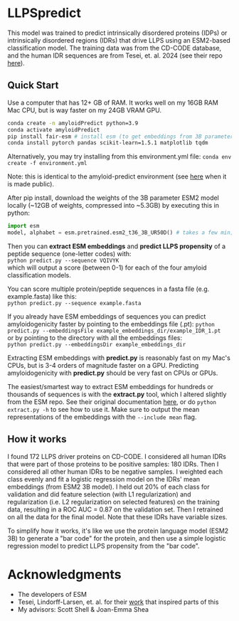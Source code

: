 # LLPSpredict
This model was trained to predict intrinsically disordered proteins (IDPs) or intrinsically disordered regions (IDRs) that drive LLPS using an ESM2-based classification model. The training data was from the CD-CODE database, and the human IDR sequences are from Tesei, et. al. 2024 (see their repo [here](https://github.com/KULL-Centre/_2023_Tesei_IDRome/tree/main)).

## Quick Start 
Use a computer that has 12+ GB of RAM. It works well on my 16GB RAM Mac CPU, but is way faster on my 24GB VRAM GPU.  

```bash
conda create -n amyloidPredict python=3.9
conda activate amyloidPredict
pip install fair-esm # install esm (to get embeddings from 3B parameter ESM2 model)
conda install pytorch pandas scikit-learn=1.5.1 matplotlib tqdm 
```

Alternatively, you may try installing from this environment.yml file:
`conda env create -f environment.yml` 

Note: this is identical to the amyloid-predict environment (see [here](https://github.com/samlobe/amyloid-predict) when it is made public).

After pip install, download the weights of the 3B parameter ESM2 model locally (~12GB of weights, compressed into ~5.3GB) by executing this in python:
```python
import esm
model, alphabet = esm.pretrained.esm2_t36_3B_UR50D() # takes a few min; may fail if you don't have enough free RAM / SWAP
```
Then you can **extract ESM embeddings** and **predict LLPS propensity** of a peptide sequence (one-letter codes) with:  
`python predict.py --sequence VQIVYK`  
which will output a score (between 0-1) for each of the four amyloid classification models.

You can score multiple protein/peptide sequences in a fasta file (e.g. example.fasta) like this:  
`python predict.py --sequence example.fasta`  

If you already have ESM embeddings of sequences you can predict amyloidogenicity faster by pointing to the embeddings file (.pt): 
`python predict.py --embeddingsFile example_embeddings_dir/example_IDR_1.pt`  
or by pointing to the directory with all the embeddings files:  
`python predict.py --embeddingsDir example_embeddings_dir`

Extracting ESM embeddings with **predict.py** is reasonably fast on my Mac's CPUs, but is 3-4 orders of magnitude faster on a GPU. Predicting amyloidogenicity with **predict.py** should be very fast on CPUs or GPUs. 

The easiest/smartest way to extract ESM embeddings for hundreds or thousands of sequences is with the **extract.py** tool, which I altered slightly from the ESM repo. See their original documentation [here](https://github.com/facebookresearch/esm), or do `python extract.py -h` to see how to use it. Make sure to output the mean representations of the embeddings with the `--include mean` flag. 

## How it works
I found 172 LLPS driver proteins on CD-CODE. I considered all human IDRs that were part of those proteins to be positive samples: 180 IDRs. Then I considered all other human IDRs to be negative samples. 
I weighted each class evenly and fit a logistic regression model on the IDRs' mean embeddings (from ESM2 3B model). I held out 20% of each class for validation and did feature selection (with L1 regularization) and regularization (i.e. L2 regularization on selected features) on the training data, resulting in a ROC AUC = 0.87 on the validation set. Then I retrained on all the data for the final model. Note that these IDRs have variable sizes.

To simplify how it works, it's like we use the protein language model (ESM2 3B) to generate a "bar code" for the protein, and then use a simple logistic regression model to predict LLPS propensity from the "bar code".

# Acknowledgments
- The developers of ESM
- Tesei, Lindorff-Larsen, et. al. for their [work](https://doi.org/10.1038/s41586-023-07004-5) that inspired parts of this
- My advisors: Scott Shell & Joan-Emma Shea
